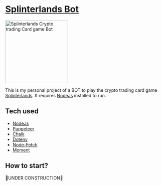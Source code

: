 # [Splinterlands Bot](https://splinterlands.com?ref=neogenesis49)

<a href="https://splinterlands.com?ref=neogenesis49"><img src="https://d36mxiodymuqjm.cloudfront.net/website/home/splinterlands_logo_fx_1000.png" width="200px;" alt="Splinterlands Crypto trading Card game Bot"/></a>

This is my personal project of a BOT to play the crypto trading card game [Splinterlands](https://splinterlands.com?ref=neogenesis49). It requires [NodeJs](https://nodejs.org/it/download/) installed to run.

## Tech used

- [NodeJs](https://nodejs.org/it/download/)
- [Puppeteer](https://pptr.dev/)
- [Chalk](https://www.npmjs.com/package/chalk)
- [Dotenv](https://www.npmjs.com/package/dotenv)
- [Node-Fetch](https://github.com/node-fetch/node-fetch)
- [Moment](https://momentjs.com/)

## How to start?

🚧UNDER CONSTRUCTION🚧
